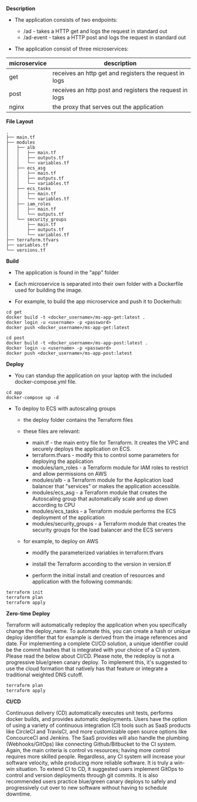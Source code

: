 **Description**

  - The application consists of two endpoints: 
    
    - /ad - takes a HTTP get and logs the request in standard out
    - /ad-event - takes a HTTP post and logs the request in standard out

  - The application consist of three microservices: 

| microservice      | description                            
| ------------- | -------------------------------------- 
| get   | receives an http get and registers the request in logs
| post   | receives an http post and registers the request in logs
| nginx      | the proxy that serves out the application
    
**File Layout**

```
.
├── main.tf
├── modules
│   ├── alb
│   │   ├── main.tf
│   │   ├── outputs.tf
│   │   └── variables.tf
│   ├── ecs_asg
│   │   ├── main.tf
│   │   ├── outputs.tf
│   │   └── variables.tf
│   ├── ecs_tasks
│   │   ├── main.tf
│   │   └── variables.tf
│   ├── iam_roles
│   │   ├── main.tf
│   │   └── outputs.tf
│   └── security_groups
│       ├── main.tf
│       ├── outputs.tf
│       └── variables.tf
├── terraform.tfvars
├── variables.tf
└── versions.tf

```

**Build**

  - The application is found in the "app" folder

  - Each microservice is separated into their own folder with a Dockerfile used for building the image.

  - For example, to build the app microservice and push it to Dockerhub:

```
cd get
docker build -t <docker_username>/ms-app-get:latest .
docker login -u <username> -p <password>
docker push <docker_username>/ms-app-get:latest

cd post
docker build -t <docker_username>/ms-app-post:latest .
docker login -u <username> -p <password>
docker push <docker_username>/ms-app-post:latest
```

**Deploy**

  - You can standup the application on your laptop with the included docker-compose.yml file.

```
cd app
docker-compose up -d
```

  - To deploy to ECS with autoscaling groups
  
    - the deploy folder contains the Terraform files

    - these files are relevant:
      
      - main.tf - the main entry file for Terraform.  It creates the VPC and securely deploys the application on ECS.
      - terraform.tfvars - modify this to control some parameters for deploying the application
      - modules/iam_roles - a Terraform module for IAM roles to restrict and allow permissions on AWS
      - modules/alb - a Terraform module for the Application load balancer that "services" or makes the application accessible.
      - modules/ecs_asg - a Terraform module that creates the Autoscaling group that automatically scale and up down according to CPU 
      - modules/ecs_tasks - a Terraform module performs the ECS deployment of the application
      - modules/security_groups - a Terraform module that creates the security groups for the load balancer and the ECS servers

    - for example, to deploy on AWS
     
      - modify the parameterized variables in terraform.tfvars

      - install the Terraform according to the version in version.tf

      - perform the initial install and creation of resources and application with the following commands:

```
terraform init
terraform plan
terraform apply
```

**Zero-time Deploy**
    
Terraform will automatically redeploy the application when you specifically change the deploy_name.  To automate this, you can create a hash or unique deploy identifier that for example is derived from the image references and date. For implementing a complete CI/CD solution, a unique identifier could be the commit hashes that is integrated with your choice of a CI system.  Please read the below about CI/CD. Please note, the redeploy is not a progressive blue/green canary deploy.  To implement this, it's suggested to use the cloud formation that natively has that feature or integrate a traditional weighted DNS cutoff.

```
terraform plan
terraform apply
```

**CI/CD**

Continuous delivery (CD) automatically executes unit tests, performs docker builds, and provides automatic deployments.  Users have the option of using a variety of continuous integration (CI) tools such as SaaS products like CircleCI and TravisCI, and more customizable open source options like ConcourceCI and Jenkins.  The SaaS provides will also handle the plumbing (Webhooks/GitOps) like connecting Github/Bitbucket to the CI system. Again, the main criteria is control vs resources; having more control requires more skilled people.  Regardless, any CI system will increase your software velocity, while producing more reliable software. It is truly a win-win situation. To extend CI to CD, it suggested users implement GitOps to control and version deployments through git commits. It is also recommended users practice blue/green canary deploys to safely and progressively cut over to new software without having to schedule downtime.

